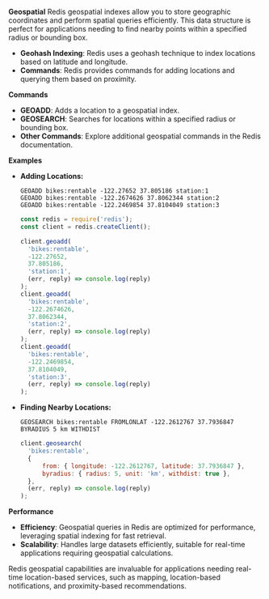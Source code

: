 **Geospatial**
Redis geospatial indexes allow you to store geographic coordinates and perform spatial queries efficiently. This data structure is perfect for applications needing to find nearby points within a specified radius or bounding box.

- **Geohash Indexing**: Redis uses a geohash technique to index locations based on latitude and longitude.
- **Commands**: Redis provides commands for adding locations and querying them based on proximity.

**Commands**

- **GEOADD**: Adds a location to a geospatial index.
- **GEOSEARCH**: Searches for locations within a specified radius or bounding box.
- **Other Commands**: Explore additional geospatial commands in the Redis documentation.

**Examples**

- **Adding Locations:**

  ```shell
  GEOADD bikes:rentable -122.27652 37.805186 station:1
  GEOADD bikes:rentable -122.2674626 37.8062344 station:2
  GEOADD bikes:rentable -122.2469854 37.8104049 station:3
  ```

  ```javascript
  const redis = require('redis');
  const client = redis.createClient();

  client.geoadd(
  	'bikes:rentable',
  	-122.27652,
  	37.805186,
  	'station:1',
  	(err, reply) => console.log(reply)
  );
  client.geoadd(
  	'bikes:rentable',
  	-122.2674626,
  	37.8062344,
  	'station:2',
  	(err, reply) => console.log(reply)
  );
  client.geoadd(
  	'bikes:rentable',
  	-122.2469854,
  	37.8104049,
  	'station:3',
  	(err, reply) => console.log(reply)
  );
  ```

- **Finding Nearby Locations:**

  ```shell
  GEOSEARCH bikes:rentable FROMLONLAT -122.2612767 37.7936847 BYRADIUS 5 km WITHDIST
  ```

  ```javascript
  client.geosearch(
  	'bikes:rentable',
  	{
  		from: { longitude: -122.2612767, latitude: 37.7936847 },
  		byradius: { radius: 5, unit: 'km', withdist: true },
  	},
  	(err, reply) => console.log(reply)
  );
  ```

**Performance**

- **Efficiency**: Geospatial queries in Redis are optimized for performance, leveraging spatial indexing for fast retrieval.
- **Scalability**: Handles large datasets efficiently, suitable for real-time applications requiring geospatial calculations.

Redis geospatial capabilities are invaluable for applications needing real-time location-based services, such as mapping, location-based notifications, and proximity-based recommendations.

